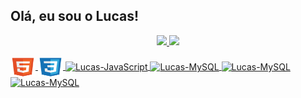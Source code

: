 ## Olá, eu sou o Lucas!
<div align="center">
  <a href="https://github.com/lpvasco">
  <img height="180em" src="https://github-readme-stats.vercel.app/api?username=lpvasco&show_icons=true&theme=dark&include_all_commits=true&count_private=true"/>
  <img height="180em" src="https://github-readme-stats.vercel.app/api/top-langs/?username=lpvasco&layout=compact&langs_count=7&theme=dark"/>
</div>
<div style="display: inline_block"><br>
  <img align="center" alt="Lucas-HTML" height="30" width="40" src="https://raw.githubusercontent.com/devicons/devicon/master/icons/html5/html5-original.svg">
  <img align="center" alt="Lucas-CSS" height="30" width="40" src="https://raw.githubusercontent.com/devicons/devicon/master/icons/css3/css3-original.svg">
  <img align="center" alt="Lucas-JavaScript" height="30" width="40" src="https://cdn.jsdelivr.net/gh/devicons/devicon/icons/javascript/javascript-original.svg">
  <img align="center" alt="Lucas-MySQL" height="30" width="40" src="https://cdn.jsdelivr.net/gh/devicons/devicon/icons/mysql/mysql-plain.svg">
  <img align="center" alt="Lucas-MySQL" height="30" width="40" src="https://cdn.jsdelivr.net/gh/devicons/devicon/icons/git/git-original.svg">
  <img align="center" alt="Lucas-MySQL" height="30" width="40" src="https://cdn.jsdelivr.net/gh/devicons/devicon/icons/bootstrap/bootstrap-original.svg">
</div>

